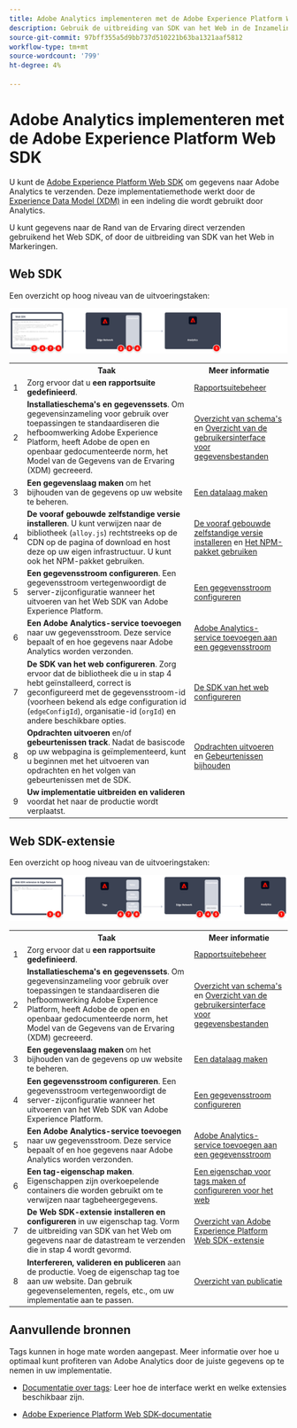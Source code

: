 ```yaml
---
title: Adobe Analytics implementeren met de Adobe Experience Platform Web SDK
description: Gebruik de uitbreiding van SDK van het Web in de Inzameling van Gegevens van Adobe Experience Platform om gegevens naar Adobe Analytics te verzenden.
source-git-commit: 97bff355a5d9bb737d510221b63ba1321aaf5812
workflow-type: tm+mt
source-wordcount: '799'
ht-degree: 4%

---
```


# Adobe Analytics implementeren met de Adobe Experience Platform Web SDK

U kunt de [Adobe Experience Platform Web SDK](https://experienceleague.adobe.com/docs/experience-platform/tags/extensions/client/sdk/overview.html) om gegevens naar Adobe Analytics te verzenden. Deze implementatiemethode werkt door de [Experience Data Model (XDM)](https://experienceleague.adobe.com/docs/experience-platform/xdm/home.html?lang=nl) in een indeling die wordt gebruikt door Analytics.

U kunt gegevens naar de Rand van de Ervaring direct verzenden gebruikend het Web SDK, of door de uitbreiding van SDK van het Web in Markeringen.

## Web SDK

Een overzicht op hoog niveau van de uitvoeringstaken:

![Adobe Analytics implementeren met Web SDK-workflow](../../assets/websdk-annotated.png)

<table style="width:100%">

<tr>
<th style="width:5%"></th><th style="width:60%"><b>Taak</b></th><th style="width:35%"><b>Meer informatie</b></th>
</tr>

<tr>
<td>1</td>
<td>Zorg ervoor dat u <b>een rapportsuite gedefinieerd</b>.</td>
<td><a href="../../../admin/admin/c-manage-report-suites/report-suites-admin.md">Rapportsuitebeheer</a></td>
</tr>

<tr>
<td>2</td>
<td><b>Installatieschema's en gegevenssets</b>. Om gegevensinzameling voor gebruik over toepassingen te standaardiseren die hefboomwerking Adobe Experience Platform, heeft Adobe de open en openbaar gedocumenteerde norm, het Model van de Gegevens van de Ervaring (XDM) gecreeerd.</td>
<td><a href="https://experienceleague.adobe.com/docs/experience-platform/xdm/ui/overview.html?lang=en">Overzicht van schema's</a> en <a href="https://experienceleague.adobe.com/docs/experience-platform/catalog/datasets/user-guide.html?lang=en">Overzicht van de gebruikersinterface voor gegevensbestanden</a></td>
</tr>

<tr>
<td>3</td>
<td><b>Een gegevenslaag maken</b> om het bijhouden van de gegevens op uw website te beheren.</td>
<td><a href="../../prepare/data-layer.md">Een datalaag maken</a></td>
</tr>

<tr>
<td> 4</td>
<td><b>De vooraf gebouwde zelfstandige versie installeren</b>. U kunt verwijzen naar de bibliotheek (<code>alloy.js</code>) rechtstreeks op de CDN op de pagina of download en host deze op uw eigen infrastructuur. U kunt ook het NPM-pakket gebruiken.</td>
<td><a href="https://experienceleague.adobe.com/docs/experience-platform/edge/fundamentals/installing-the-sdk.html?lang=en#option-2%3A-installing-the-prebuilt-standalone-version">De vooraf gebouwde zelfstandige versie installeren</a> en <a href="https://experienceleague.adobe.com/docs/experience-platform/edge/fundamentals/installing-the-sdk.html?lang=en#option-3%3A-using-the-npm-package">Het NPM-pakket gebruiken</a></td>
</tr>

<tr>
<td>5</td>
<td><b>Een gegevensstroom configureren</b>. Een gegevensstroom vertegenwoordigt de server-zijconfiguratie wanneer het uitvoeren van het Web SDK van Adobe Experience Platform.</td>
<td><a href="https://experienceleague.adobe.com/docs/experience-platform/edge/datastreams/configure.html?lang=en">Een gegevensstroom configureren<a></td> 
</tr>

<td>6</td>
<td><b>Een Adobe Analytics-service toevoegen</b> naar uw gegevensstroom. Deze service bepaalt of en hoe gegevens naar Adobe Analytics worden verzonden.</td>
<td><a href="https://experienceleague.adobe.com/docs/experience-platform/edge/datastreams/configure.html?lang=en#analytics">Adobe Analytics-service toevoegen aan een gegevensstroom</a></td>
</tr>

<tr>
<td>7</td>
<td><b>De SDK van het web configureren</b>. Zorg ervoor dat de bibliotheek die u in stap 4 hebt geïnstalleerd, correct is geconfigureerd met de gegevensstroom-id (voorheen bekend als edge configuration id (<code>edgeConfigId</code>), organisatie-id (<code>orgId</code>) en andere beschikbare opties.</td>
<td><a href="https://experienceleague.adobe.com/docs/experience-platform/edge/fundamentals/configuring-the-sdk.html?lang=en">De SDK van het web configureren</a></td>
</tr>

<tr>
<td>8</td>
<td><b>Opdrachten uitvoeren</b> en/of <b>gebeurtenissen track</b>. Nadat de basiscode op uw webpagina is geïmplementeerd, kunt u beginnen met het uitvoeren van opdrachten en het volgen van gebeurtenissen met de SDK.
</td>
<td><a href="https://experienceleague.adobe.com/docs/experience-platform/edge/fundamentals/executing-commands.html?lang=en">Opdrachten uitvoeren</a> en <a href="https://experienceleague.adobe.com/docs/experience-platform/edge/fundamentals/tracking-events.html?lang=en">Gebeurtenissen bijhouden</a></td>
</tr>

<tr>
<td>9</td><td><b>Uw implementatie uitbreiden en valideren</b> voordat het naar de productie wordt verplaatst.</td><td></td> 
</tr>
</table>


## Web SDK-extensie

Een overzicht op hoog niveau van de uitvoeringstaken:

![Adobe Analytics implementeren met de webSDK-uitbreidingsworkflow](../../assets/websdk-extension-annotated.png)

<table style="width:100%">

<tr>
<th style="width:5%"></th><th style="width:60%"><b>Taak</b></th><th style="width:35%"><b>Meer informatie</b></th>
</tr>

<tr>
<td>1</td>
<td>Zorg ervoor dat u <b>een rapportsuite gedefinieerd</b>.</td>
<td><a href="../../../admin/admin/c-manage-report-suites/report-suites-admin.md">Rapportsuitebeheer</a></td>
</tr>

<tr>
<td>2</td>
<td><b>Installatieschema's en gegevenssets</b>. Om gegevensinzameling voor gebruik over toepassingen te standaardiseren die hefboomwerking Adobe Experience Platform, heeft Adobe de open en openbaar gedocumenteerde norm, het Model van de Gegevens van de Ervaring (XDM) gecreeerd.</td>
<td><a href="https://experienceleague.adobe.com/docs/experience-platform/xdm/ui/overview.html?lang=en">Overzicht van schema's</a> en <a href="https://experienceleague.adobe.com/docs/experience-platform/catalog/datasets/user-guide.html?lang=en">Overzicht van de gebruikersinterface voor gegevensbestanden</a></td>
</tr>

<tr>
<td>3</td>
<td><b>Een gegevenslaag maken</b> om het bijhouden van de gegevens op uw website te beheren.</td>
<td><a href="../../prepare/data-layer.md">Een datalaag maken</a></td>
</tr>

<tr>
<td>4</td>
<td><b>Een gegevensstroom configureren</b>. Een gegevensstroom vertegenwoordigt de server-zijconfiguratie wanneer het uitvoeren van het Web SDK van Adobe Experience Platform.</td>
<td><a href="https://experienceleague.adobe.com/docs/experience-platform/edge/datastreams/configure.html?lang=en">Een gegevensstroom configureren<a></td> 
</tr>

<tr>
<td>5</td> 
<td><b>Een Adobe Analytics-service toevoegen</b> naar uw gegevensstroom. Deze service bepaalt of en hoe gegevens naar Adobe Analytics worden verzonden.</td>
<td><a href="https://experienceleague.adobe.com/docs/experience-platform/edge/datastreams/configure.html?lang=en#analytics">Adobe Analytics-service toevoegen aan een gegevensstroom</a></td>
</tr>

<tr>
<td>6</td>
<td><b>Een tag-eigenschap maken</b>. Eigenschappen zijn overkoepelende containers die worden gebruikt om te verwijzen naar tagbeheergegevens.</td>
<td><a href="https://experienceleague.adobe.com/docs/experience-platform/tags/admin/companies-and-properties.html?lang=en#for-web">Een eigenschap voor tags maken of configureren voor het web</a></td>
</tr>

<tr>
<td>7</td> 
<td><b>De Web SDK-extensie installeren en configureren</b> in uw eigenschap tag. Vorm de uitbreiding van SDK van het Web om gegevens naar de datastream te verzenden die in stap 4 wordt gevormd.</td>
<td><a href="https://experienceleague.adobe.com/docs/experience-platform/tags/extensions/client/sdk/overview.html?lang=en">Overzicht van Adobe Experience Platform Web SDK-extensie</a></td>
</tr>

<tr>
<td>8</td>
<td><b>Interfereren, valideren en publiceren</b> aan de productie. Voeg de eigenschap tag toe aan uw website. Dan gebruik gegevenselementen, regels, etc., om uw implementatie aan te passen.</td>
<td><a href="https://experienceleague.adobe.com/docs/experience-platform/tags/publish/overview.html?lang=en">Overzicht van publicatie</a></td>
</tr>

</table>


## Aanvullende bronnen

Tags kunnen in hoge mate worden aangepast. Meer informatie over hoe u optimaal kunt profiteren van Adobe Analytics door de juiste gegevens op te nemen in uw implementatie.

- [Documentatie over tags](https://experienceleague.adobe.com/docs/experience-platform/tags/home.html#): Leer hoe de interface werkt en welke extensies beschikbaar zijn.

- [Adobe Experience Platform Web SDK-documentatie](https://experienceleague.adobe.com/docs/web-sdk.html?lang=en)
